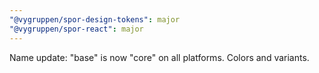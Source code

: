 ```yaml
---
"@vygruppen/spor-design-tokens": major
"@vygruppen/spor-react": major
---
```


Name update: "base" is now "core" on all platforms. Colors and variants.
